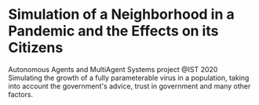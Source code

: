 # Simulation of a Neighborhood in a Pandemic and the Effects on its Citizens
Autonomous Agents and MultiAgent Systems project @IST 2020  
Simulating the growth of a fully parameterable virus in a population, taking into account the government's advice, trust in government and many other factors.
